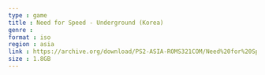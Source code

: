```yaml
---
type : game
title : Need for Speed - Underground (Korea)
genre : 
format : iso
region : asia
link : https://archive.org/download/PS2-ASIA-ROMS321COM/Need%20for%20Speed%20-%20Underground%20%28Korea%29.7z
size : 1.8GB
---
```

